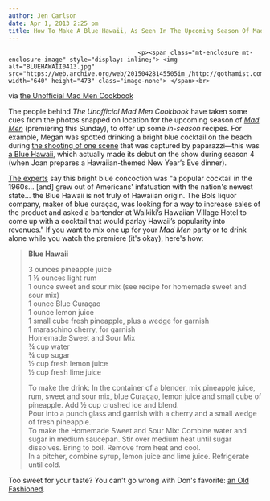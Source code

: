 ```yaml
---
author: Jen Carlson
date: Apr 1, 2013 2:25 pm
title: How To Make A Blue Hawaii, As Seen In The Upcoming Season Of Mad Men
---
```


	
										<p><span class="mt-enclosure mt-enclosure-image" style="display: inline;"> <img alt="BLUEHAWAII0413.jpg" src="https://web.archive.org/web/20150428145505im_/http://gothamist.com/attachments/arts_jen/BLUEHAWAII0413.jpg" width="640" height="473" class="image-none"> </span><br>
<span class="photo_caption">via <a href="https://web.archive.org/web/20150428145505/http://unofficialmadmencookbook.com/">the Unofficial Mad Men Cookbook</a><span></span></span></p>

<p>The people behind <em>The Unofficial Mad Men Cookbook</em> have taken some cues from the photos snapped on location for the upcoming season of <a href="https://web.archive.org/web/20150428145505/http://gothamist.com/tags/madmen"><em>Mad Men</em></a> (premiering this Sunday), to offer up some <em>in-season</em> recipes. For example, Megan was spotted drinking a bright blue cocktail on the beach during <a href="https://web.archive.org/web/20150428145505/http://gothamist.com/2012/10/25/mad_men_is_filming_what_clues_are_i.php">the shooting of one scene</a> that was captured by paparazzi&#x2014;this was <a href="https://web.archive.org/web/20150428145505/http://unofficialmadmencookbook.com/blog/aloha-mad-men-toast-season-6-with-a-blue-hawaii/">a Blue Hawaii</a>, which actually made its debut on the show during season 4 (when Joan prepares a Hawaiian-themed New Year&#x2019;s Eve dinner).</p>

<p><a href="https://web.archive.org/web/20150428145505/http://gothamist.com/2011/11/18/mad_men_cookbook.php">The experts</a> say this bright blue concoction was &quot;a popular cocktail in the 1960s... [and] grew out of Americans&apos; infatuation with the nation&apos;s newest state... the Blue Hawaii is not truly of Hawaiian origin. The Bols liquor company, maker of blue cura&#xE7;ao, was looking for a way to increase sales of the product and asked a bartender at Waikiki&#x2019;s Hawaiian Village Hotel to come up with a cocktail that would parlay Hawaii&#x2019;s popularity into revenues.&quot; If you want to mix one up for your <em>Mad Men</em> party or to drink alone while you watch the premiere (it&apos;s okay), here&apos;s how:</p>

<blockquote><strong>Blue Hawaii</strong>

<p>    3 ounces pineapple juice<br>
    1 &#xBD; ounces light rum<br>
    1 ounce sweet and sour mix (see recipe for homemade sweet and sour mix)<br>
    1 ounce Blue Cura&#xE7;ao<br>
    1 ounce lemon juice<br>
    1 small cube fresh pineapple, plus a wedge for garnish<br>
    1 maraschino cherry, for garnish<br>
    Homemade Sweet and Sour Mix<br>
    &#xBE; cup water<br>
    &#xBE; cup sugar<br>
    &#xBD; cup fresh lemon juice<br>
    &#xBD; cup fresh lime juice</p>

<p>    To make the drink: In the container of a blender, mix pineapple juice, rum, sweet and sour mix, blue Cura&#xE7;ao, lemon juice and small cube of pineapple. Add &#xBD; cup crushed ice and blend.<br>
    Pour into a punch glass and garnish with a cherry and a small wedge of fresh pineapple.<br>
    To make the Homemade Sweet and Sour Mix: Combine water and sugar in medium saucepan. Stir over medium heat until sugar dissolves. Bring to boil. Remove from heat and cool.<br>
    In a pitcher, combine syrup, lemon juice and lime juice. Refrigerate until cold.</p></blockquote><p></p>

<p>Too sweet for your taste? You can&apos;t go wrong with Don&apos;s favorite: <a href="https://web.archive.org/web/20150428145505/http://unofficialmadmencookbook.com/blog/an-old-fashioned-kind-of-guy-mad-men-season-5-finale/">an Old Fashioned</a>.</p>					
										
									
				